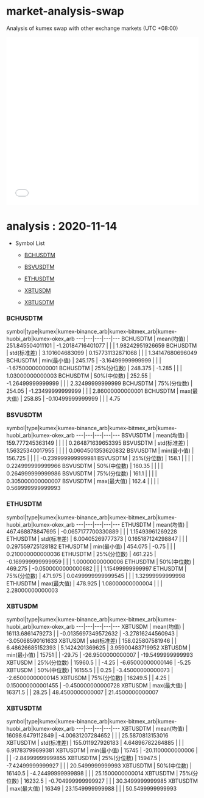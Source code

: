 # market-analysis-swap
Analysis of kumex swap with other exchange markets (UTC +08:00)

<iframe width="100%" height="440" src="./data.html" frameborder="no" border="0" scrolling="no"></iframe>

# analysis : 2020-11-14
* Symbol List

  * [BCHUSDTM](#bchusdtm)

  * [BSVUSDTM](#bsvusdtm)

  * [ETHUSDTM](#ethusdtm)

  * [XBTUSDM](#xbtusdm)

  * [XBTUSDTM](#xbtusdtm)


### BCHUSDTM

symbol|type|kumex|kumex-binance_arb|kumex-bitmex_arb|kumex-huobi_arb|kumex-okex_arb
---|---|---|---|---
BCHUSDTM | mean(均值) | 251.845504011101 | -1.20184716401077 |  |  | 1.98242951926659
BCHUSDTM | std(标准差) | 3.101604683099 | 0.157731132871068 |  |  | 1.34147680696049
BCHUSDTM | min(最小值) | 245.175 | -3.16499999999999 |  |  | -1.67500000000001
BCHUSDTM | 25%(分位数) | 248.375 | -1.285 |  |  | 1.03000000000003
BCHUSDTM | 50%(中位数) | 252.55 | -1.26499999999999 |  |  | 2.32499999999999
BCHUSDTM | 75%(分位数) | 254.05 | -1.23499999999999 |  |  | 2.86000000000001
BCHUSDTM | max(最大值) | 258.85 | -0.10499999999999 |  |  | 4.75


### BSVUSDTM

symbol|type|kumex|kumex-binance_arb|kumex-bitmex_arb|kumex-huobi_arb|kumex-okex_arb
---|---|---|---|---
BSVUSDTM | mean(均值) | 159.777245363149 |  |  |  | 0.264871639653395
BSVUSDTM | std(标准差) | 1.56325340017955 |  |  |  | 0.0604501353620832
BSVUSDTM | min(最小值) | 156.725 |  |  |  | -0.239999999999981
BSVUSDTM | 25%(分位数) | 158.1 |  |  |  | 0.224999999999966
BSVUSDTM | 50%(中位数) | 160.35 |  |  |  | 0.264999999999986
BSVUSDTM | 75%(分位数) | 161.1 |  |  |  | 0.305000000000007
BSVUSDTM | max(最大值) | 162.4 |  |  |  | 0.569999999999993


### ETHUSDTM

symbol|type|kumex|kumex-binance_arb|kumex-bitmex_arb|kumex-huobi_arb|kumex-okex_arb
---|---|---|---|---
ETHUSDTM | mean(均值) | 467.468878847695 | -0.0657177700330889 |  |  | 1.15493961269228
ETHUSDTM | std(标准差) | 6.00405269777373 | 0.165187124298847 |  |  | 0.297559725128182
ETHUSDTM | min(最小值) | 454.075 | -0.75 |  |  | 0.210000000000036
ETHUSDTM | 25%(分位数) | 461.225 | -0.169999999999959 |  |  | 1.00000000000006
ETHUSDTM | 50%(中位数) | 469.275 | -0.0500000000000682 |  |  | 1.15499999999997
ETHUSDTM | 75%(分位数) | 471.975 | 0.0499999999999545 |  |  | 1.32999999999998
ETHUSDTM | max(最大值) | 478.925 | 1.08000000000004 |  |  | 2.28000000000003


### XBTUSDM

symbol|type|kumex|kumex-binance_arb|kumex-bitmex_arb|kumex-huobi_arb|kumex-okex_arb
---|---|---|---|---
XBTUSDM | mean(均值) | 16113.6861479273 |  | -0.0135697349572632 | -3.27816244560943 | -3.05068590161633
XBTUSDM | std(标准差) | 158.025807581946 |  | 6.48626685152393 | 5.1424201369625 | 3.95900483719952
XBTUSDM | min(最小值) | 15751 |  | -29.75 | -26.9500000000007 | -19.5499999999993
XBTUSDM | 25%(分位数) | 15960.5 |  | -4.25 | -6.65000000000146 | -5.25
XBTUSDM | 50%(中位数) | 16155.5 |  | 0.25 | -3.45000000000073 | -2.65000000000145
XBTUSDM | 75%(分位数) | 16249.5 |  | 4.25 | 0.150000000001455 | -0.450000000000728
XBTUSDM | max(最大值) | 16371.5 |  | 28.25 | 48.4500000000007 | 21.4500000000007


### XBTUSDTM

symbol|type|kumex|kumex-binance_arb|kumex-bitmex_arb|kumex-huobi_arb|kumex-okex_arb
---|---|---|---|---
XBTUSDTM | mean(均值) | 16098.6479112849 | -4.00631207284652 |  |  | 25.5870813153016
XBTUSDTM | std(标准差) | 155.011927926183 | 4.64896782264885 |  |  | 6.91783799699381
XBTUSDTM | min(最小值) | 15745 | -20.1100000000006 |  |  | -2.84999999999855
XBTUSDTM | 25%(分位数) | 15947.5 | -7.42499999999927 |  |  | 20.5499999999993
XBTUSDTM | 50%(中位数) | 16140.5 | -4.24499999999898 |  |  | 25.1500000000014
XBTUSDTM | 75%(分位数) | 16232.5 | -0.704999999999927 |  |  | 30.3499999999985
XBTUSDTM | max(最大值) | 16349 | 23.1549999999988 |  |  | 50.5499999999993

